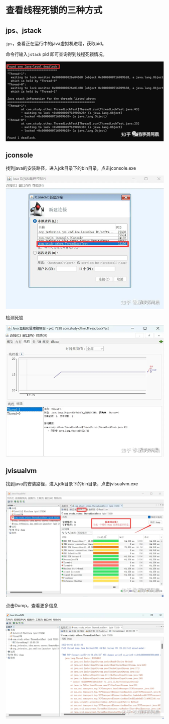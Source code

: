 # 查看线程死锁的三种方式

## jps、jstack

`jps`，查看正在运行中的java虚拟机进程，获取pid。

命令行输入`jstack` pid 即可查询得到线程死锁情况。

![img](img/deadlock001.png)

## jconsole

找到java的安装路径，进入jdk目录下的bin目录，点击jconsole.exe

![img](img/deadlock002.png)

检测死锁

![img](img/deadlock003.png)

## jvisualvm

找到java的安装路径，进入jdk目录下的bin目录，点击jvisualvm.exe

![img](img/deadlock004.png)

点击Dump，查看更多信息

![img](img/deadlock005.png)